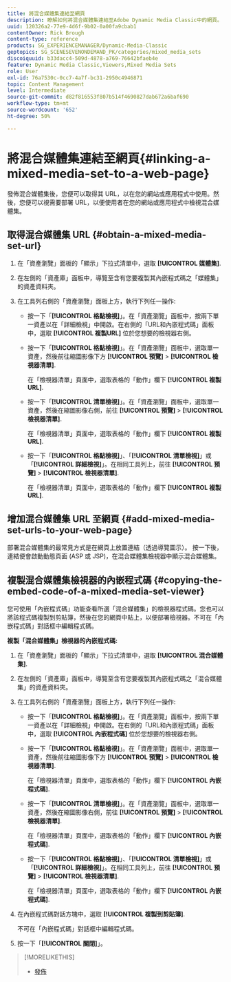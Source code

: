 ```yaml
---
title: 將混合媒體集連結至網頁
description: 瞭解如何將混合媒體集連結至Adobe Dynamic Media Classic中的網頁。
uuid: 120326a2-77e9-4d6f-9b02-0a00fa9cbab1
contentOwner: Rick Brough
content-type: reference
products: SG_EXPERIENCEMANAGER/Dynamic-Media-Classic
geptopics: SG_SCENESEVENONDEMAND_PK/categories/mixed_media_sets
discoiquuid: b33dacc4-509d-4878-a769-76642bfaeb4e
feature: Dynamic Media Classic,Viewers,Mixed Media Sets
role: User
exl-id: 76a7530c-0cc7-4a7f-bc31-2950c4946871
topic: Content Management
level: Intermediate
source-git-commit: d82f816553f807b514f4690827dab672a6baf690
workflow-type: tm+mt
source-wordcount: '652'
ht-degree: 50%

---
```


# 將混合媒體集連結至網頁{#linking-a-mixed-media-set-to-a-web-page}

發佈混合媒體集後，您便可以取得其 URL，以在您的網站或應用程式中使用。然後，您便可以視需要部署 URL，以便使用者在您的網站或應用程式中檢視混合媒體集。

## 取得混合媒體集 URL {#obtain-a-mixed-media-set-url}

1. 在「資產瀏覽」面板的「顯示」下拉式清單中，選取 **[!UICONTROL 媒體集]**.
1. 在左側的「資產庫」面板中，導覽至含有您要複製其內嵌程式碼之「媒體集」的資產資料夾。
1. 在工具列右側的「資產瀏覽」面板上方，執行下列任一操作:

   * 按一下「**[!UICONTROL 格點檢視]**」。在「資產瀏覽」面板中，按兩下單一資產以在「詳細檢視」中開啟。在右側的「URL和內嵌程式碼」面板中，選取 **[!UICONTROL 複製URL]** 位於您想要的檢視器右側。
   * 按一下「**[!UICONTROL 格點檢視]**」。在「資產瀏覽」面板中，選取單一資產，然後前往縮圖影像下方 **[!UICONTROL 預覽]** > **[!UICONTROL 檢視器清單]**.

     在「檢視器清單」頁面中，選取表格的「動作」欄下 **[!UICONTROL 複製URL]**.

   * 按一下「**[!UICONTROL 清單檢視]**」。在「資產瀏覽」面板中，選取單一資產，然後在縮圖影像右側，前往 **[!UICONTROL 預覽]** > **[!UICONTROL 檢視器清單]**.

     在「檢視器清單」頁面中，選取表格的「動作」欄下 **[!UICONTROL 複製URL]**.

   * 按一下「**[!UICONTROL 格點檢視]**」、「**[!UICONTROL 清單檢視]**」或「**[!UICONTROL 詳細檢視]**」。在相同工具列上，前往 **[!UICONTROL 預覽]** > **[!UICONTROL 檢視器清單]**.

     在「檢視器清單」頁面中，選取表格的「動作」欄下 **[!UICONTROL 複製URL]**.

## 增加混合媒體集 URL 至網頁 {#add-mixed-media-set-urls-to-your-web-page}

部署混合媒體集的最常見方式是在網頁上放置連結（透過導覽圖示）。 按一下後，連結便會啟動動態頁面 (ASP 或 JSP)，在混合媒體集檢視器中顯示混合媒體集。

## 複製混合媒體集檢視器的內嵌程式碼 {#copying-the-embed-code-of-a-mixed-media-set-viewer}

您可使用「內嵌程式碼」功能查看所選「混合媒體集」的檢視器程式碼。您也可以將該程式碼複製到剪貼簿，然後在您的網頁中貼上，以便部署檢視器。不可在「內嵌程式碼」對話框中編輯程式碼。

**複製「混合媒體集」檢視器的內嵌程式碼:**

1. 在「資產瀏覽」面板的「顯示」下拉式清單中，選取 **[!UICONTROL 混合媒體集]**.
1. 在左側的「資產庫」面板中，導覽至含有您要複製其內嵌程式碼之「混合媒體集」的資產資料夾。
1. 在工具列右側的「資產瀏覽」面板上方，執行下列任一操作:

   * 按一下「**[!UICONTROL 格點檢視]**」。在「資產瀏覽」面板中，按兩下單一資產以在「詳細檢視」中開啟。在右側的「URL和內嵌程式碼」面板中，選取 **[!UICONTROL 內嵌程式碼]** 位於您想要的檢視器右側。
   * 按一下「**[!UICONTROL 格點檢視]**」。在「資產瀏覽」面板中，選取單一資產，然後前往縮圖影像下方 **[!UICONTROL 預覽]** > **[!UICONTROL 檢視器清單]**.

     在「檢視器清單」頁面中，選取表格的「動作」欄下 **[!UICONTROL 內嵌程式碼]**.

   * 按一下「**[!UICONTROL 清單檢視]**」。在「資產瀏覽」面板中，選取單一資產，然後在縮圖影像右側，前往 **[!UICONTROL 預覽]** > **[!UICONTROL 檢視器清單]**.

     在「檢視器清單」頁面中，選取表格的「動作」欄下 **[!UICONTROL 內嵌程式碼]**.

   * 按一下「**[!UICONTROL 格點檢視]**」、「**[!UICONTROL 清單檢視]**」或「**[!UICONTROL 詳細檢視]**」。在相同工具列上，前往 **[!UICONTROL 預覽]** > **[!UICONTROL 檢視器清單]**.

     在「檢視器清單」頁面中，選取表格的「動作」欄下 **[!UICONTROL 內嵌程式碼]**.

1. 在內嵌程式碼對話方塊中，選取 **[!UICONTROL 複製到剪貼簿]**.

   不可在「內嵌程式碼」對話框中編輯程式碼。

1. 按一下「**[!UICONTROL 關閉]**」。

>[!MORELIKETHIS]
>
>* [發佈](publishing-files.md#publishing_files)
